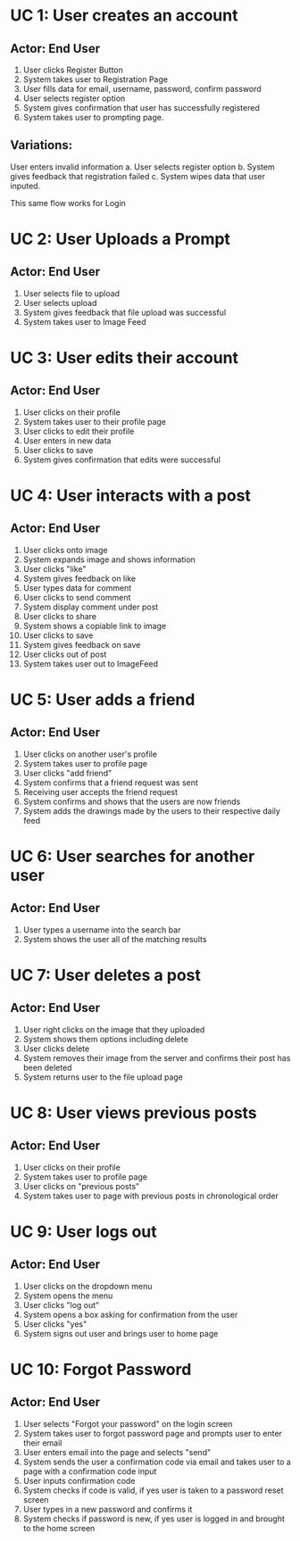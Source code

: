 # UC 1: User creates an account
## Actor: End User

1. User clicks Register Button
2. System takes user to Registration Page
3. User fills data for email, username, password, confirm password
4. User selects register option
5. System gives confirmation that user has successfully registered
6. System takes user to prompting page.

## Variations:
User enters invalid information
a. User selects register option
b. System gives feedback that registration failed
c. System wipes data that user inputed. 

This same flow works for Login

# UC 2: User Uploads a Prompt
## Actor: End User

1. User selects file to upload
2. User selects upload
3. System gives feedback that file upload was successful
4. System takes user to Image Feed

# UC 3: User edits their account
## Actor: End User

1. User clicks on their profile
2. System takes user to their profile page
3. User clicks to edit their profile
4. User enters in new data
5. User clicks to save
6. System gives confirmation that edits were successful

# UC 4: User interacts with a post
## Actor: End User

1. User clicks onto image
2. System expands image and shows information
3. User clicks "like"
4. System gives feedback on like
5. User types data for comment
6. User clicks to send comment
7. System display comment under post
8. User clicks to share
9. System shows a copiable link to image
10. User clicks to save
11. System gives feedback on save
12. User clicks out of post
13. System takes user out to ImageFeed

# UC 5: User adds a friend
## Actor: End User

1. User clicks on another user's profile
2. System takes user to profile page
3. User clicks "add friend"
4. System confirms that a friend request was sent
5. Receiving user accepts the friend request
6. System confirms and shows that the users are now friends
7. System adds the drawings made by the users to their respective daily feed

# UC 6: User searches for another user
## Actor: End User

1. User types a username into the search bar
2. System shows the user all of the matching results

# UC 7: User deletes a post
## Actor: End User

1. User right clicks on the image that they uploaded
2. System shows them options including delete
3. User clicks delete
4. System removes their image from the server and confirms their post has been deleted
5. System returns user to the file upload page

# UC 8: User views previous posts
## Actor: End User

1. User clicks on their profile
2. System takes user to profile page
3. User clicks on "previous posts"
4. System takes user to page with previous posts in chronological order

# UC 9: User logs out
## Actor: End User

1. User clicks on the dropdown menu
2. System opens the menu
3. User clicks "log out"
4. System opens a box asking for confirmation from the user
5. User clicks "yes"
6. System signs out user and brings user to home page

# UC 10: Forgot Password
## Actor: End User

1. User selects "Forgot your password" on the login screen
2. System takes user to forgot password page and prompts user to enter their email
3. User enters email into the page and selects "send"
4. System sends the user a confirmation code via email and takes user to a page with a confirmation code input
6. User inputs confirmation code
7. System checks if code is valid, if yes user is taken to a password reset screen
8. User types in a new password and confirms it
9. System checks if password is new, if yes user is logged in and brought to the home screen


